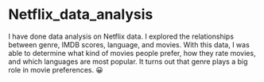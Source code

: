 # Netflix_data_analysis
I have done  data analysis on Netflix data. I explored the relationships between genre, IMDB scores, language, and movies. With this data, I was able to determine what kind of movies people prefer, how they rate movies, and which languages are most popular. It turns out that genre plays a big role in movie preferences. 😀 
